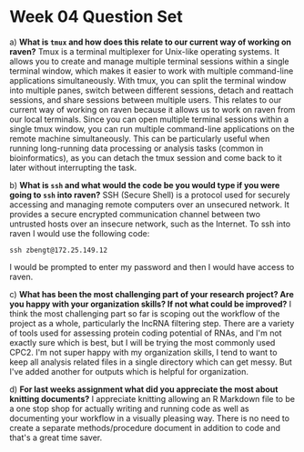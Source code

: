 # Week 04 Question Set

a)  **What is `tmux` and how does this relate to our current way of working on raven?**
Tmux is a terminal multiplexer for Unix-like operating systems. It allows you to create and manage multiple terminal sessions within a single terminal window, which makes it easier to work with multiple command-line applications simultaneously. With tmux, you can split the terminal window into multiple panes, switch between different sessions, detach and reattach sessions, and share sessions between multiple users. This relates to our current way of working on raven because it allows us to work on raven from our local terminals. Since you can open multiple terminal sessions within a single tmux window, you can run multiple command-line applications on the remote machine simultaneously. This can be particularly useful when running long-running data processing or analysis tasks (common in bioinformatics), as you can detach the tmux session and come back to it later without interrupting the task.

b)  **What is `ssh` and what would the code be you would type if you were going to `ssh` into raven?**
SSH (Secure Shell) is a protocol used for securely accessing and managing remote computers over an unsecured network. It provides a secure encrypted communication channel between two untrusted hosts over an insecure network, such as the Internet.
To ssh into raven I would use the following code:
```
ssh zbengt@172.25.149.12
```
I would be prompted to enter my password and then I would have access to raven.

c)  **What has been the most challenging part of your research project? Are you happy with your organization skills? If not what could be improved?**
I think the most challenging part so far is scoping out the workflow of the project as a whole, particularly the lncRNA filtering step. There are a variety of tools used for assessing protein coding potential of RNAs, and I'm not exactly sure which is best, but I will be trying the most commonly used CPC2. I'm not super happy with my organization skills, I tend to want to keep all analysis related files in a single directory which can get messy. But I've added another for outputs which is helpful for organization.


d)  **For last weeks assignment what did you appreciate the most about knitting documents?**
I appreciate knitting allowing an R Markdown file to be a one stop shop for actually writing and running code as well as documenting your workflow in a visually pleasing way. There is no need to create a separate methods/procedure document in addition to code and that's a great time saver.

